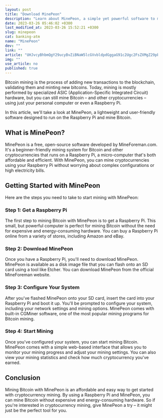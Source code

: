 ```yaml
---
layout: post
title: "Download MinePeon"
description: "Learn about MinePeon, a simple yet powerful software to mine Bitcoin with your Raspberry Pi."
date: 2023-03-26 05:46:02 +0300
last_modified_at: 2023-03-26 15:52:21 +0300
slug: minepeon
cat: banking-atm
name: "MinePeon"
dev: ""
link: ""
article: "UHJvcyBhbmQgY29ucyBvZiBNaW5lcGVvbldpdGggaG91c2Ugc2FsZXMgZ29pbmcgdGhyb3VnaCB1c2luZyBCaXRjb2luLCBjcnB0b2N1cnJlbmNpZXMgYXJlIG1vcmUgbWFpbnN0cmVhbSB0aGV5IGhhdmUgZXZlciBiZWVuLiBTbyB3aGF0IGJldHRlciB0aW1lIHRvIGxvb2sgYXQgY3J5cHRvY3VycmVuY3kgbWluZXJzPyBIZXJlIGFyZSB0aGUgcHJvcyBhbmQgY29ucyBvZiBNaW5lcGVvbi4="
img: ""
use_article: no
published: true
---
```



Bitcoin mining is the process of adding new transactions to the blockchain, validating them and minting new bitcoins. Today, mining is mostly performed by specialized ASIC (Application-Specific Integrated Circuit) hardware, but you can still mine Bitcoin – and other cryptocurrencies – using just your personal computer or even a Raspberry Pi.

In this article, we'll take a look at MinePeon, a lightweight and user-friendly software designed to run on the Raspberry Pi and mine Bitcoin. 

## What is MinePeon?

MinePeon is a free, open-source software developed by MineForeman.com. It's a beginner-friendly mining system for Bitcoin and other cryptocurrencies that runs on a Raspberry Pi, a micro-computer that's both affordable and efficient. With MinePeon, you can mine cryptocurrencies using your Raspberry Pi without worrying about complex configurations or high electricity bills. 

## Getting Started with MinePeon

Here are the steps you need to take to start mining with MinePeon:

### Step 1: Get a Raspberry Pi

The first step to mining Bitcoin with MinePeon is to get a Raspberry Pi. This small, but powerful computer is perfect for mining Bitcoin without the need for expensive and energy-consuming hardware. You can buy a Raspberry Pi online from a variety of stores, including Amazon and eBay.

### Step 2: Download MinePeon

Once you have a Raspberry Pi, you'll need to download MinePeon. MinePeon is available as a disk image file that you can flash onto an SD card using a tool like Etcher. You can download MinePeon from the official MineForeman website.

### Step 3: Configure Your System

After you've flashed MinePeon onto your SD card, insert the card into your Raspberry Pi and boot it up. You'll be prompted to configure your system, including your network settings and mining options. MinePeon comes with built-in CGMiner software, one of the most popular mining programs for Bitcoin mining. 

### Step 4: Start Mining

Once you've configured your system, you can start mining Bitcoin. MinePeon comes with a simple web-based interface that allows you to monitor your mining progress and adjust your mining settings. You can also view your mining statistics and check how much cryptocurrency you've earned.

## Conclusion

Mining Bitcoin with MinePeon is an affordable and easy way to get started with cryptocurrency mining. By using a Raspberry Pi and MinePeon, you can mine Bitcoin without expensive and energy-consuming hardware. So if you're interested in cryptocurrency mining, give MinePeon a try – it might just be the perfect tool for you.